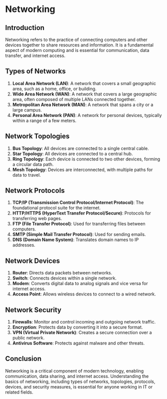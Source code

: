 # Networking

## Introduction
Networking refers to the practice of connecting computers and other devices together to share resources and information. It is a fundamental aspect of modern computing and is essential for communication, data transfer, and internet access.

## Types of Networks
1. **Local Area Network (LAN)**: A network that covers a small geographic area, such as a home, office, or building.
2. **Wide Area Network (WAN)**: A network that covers a large geographic area, often composed of multiple LANs connected together.
3. **Metropolitan Area Network (MAN)**: A network that spans a city or a large campus.
4. **Personal Area Network (PAN)**: A network for personal devices, typically within a range of a few meters.

## Network Topologies
1. **Bus Topology**: All devices are connected to a single central cable.
2. **Star Topology**: All devices are connected to a central hub.
3. **Ring Topology**: Each device is connected to two other devices, forming a circular data path.
4. **Mesh Topology**: Devices are interconnected, with multiple paths for data to travel.

## Network Protocols
1. **TCP/IP (Transmission Control Protocol/Internet Protocol)**: The foundational protocol suite for the internet.
2. **HTTP/HTTPS (HyperText Transfer Protocol/Secure)**: Protocols for transferring web pages.
3. **FTP (File Transfer Protocol)**: Used for transferring files between computers.
4. **SMTP (Simple Mail Transfer Protocol)**: Used for sending emails.
5. **DNS (Domain Name System)**: Translates domain names to IP addresses.

## Network Devices
1. **Router**: Directs data packets between networks.
2. **Switch**: Connects devices within a single network.
3. **Modem**: Converts digital data to analog signals and vice versa for internet access.
4. **Access Point**: Allows wireless devices to connect to a wired network.

## Network Security
1. **Firewalls**: Monitor and control incoming and outgoing network traffic.
2. **Encryption**: Protects data by converting it into a secure format.
3. **VPN (Virtual Private Network)**: Creates a secure connection over a public network.
4. **Antivirus Software**: Protects against malware and other threats.

## Conclusion
Networking is a critical component of modern technology, enabling communication, data sharing, and internet access. Understanding the basics of networking, including types of networks, topologies, protocols, devices, and security measures, is essential for anyone working in IT or related fields.